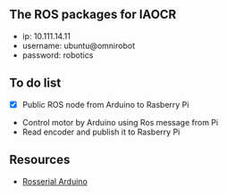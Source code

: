 ## The ROS packages for IAOCR

- ip: 10.111.14.11
- username: ubuntu@omnirobot
- password: robotics

## To do list
- [x] Public ROS node from Arduino to Rasberry Pi
- Control motor by Arduino using Ros message from Pi
- Read encoder and publish it to Rasberry Pi

## Resources
- [Rosserial Arduino](http://wiki.ros.org/rosserial_arduino/Tutorials)